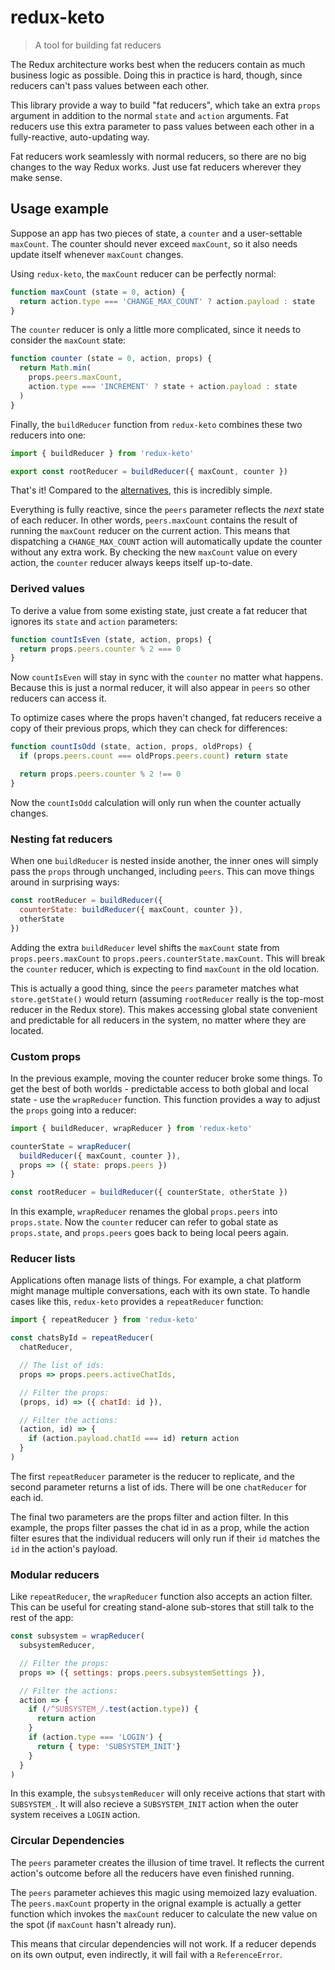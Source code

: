 # redux-keto

> A tool for building fat reducers

The Redux architecture works best when the reducers contain as much business logic as possible. Doing this in practice is hard, though, since reducers can't pass values between each other.

This library provide a way to build "fat reducers", which take an extra `props` argument in addition to the normal `state` and `action` arguments. Fat reducers use this extra parameter to pass values between each other in a fully-reactive, auto-updating way.

Fat reducers work seamlessly with normal reducers, so there are no big changes to the way Redux works. Just use fat reducers wherever they make sense.

## Usage example

Suppose an app has two pieces of state, a `counter` and a user-settable `maxCount`. The counter should never exceed `maxCount`, so it also needs update itself whenever `maxCount` changes.

Using `redux-keto`, the `maxCount` reducer can be perfectly normal:

```js
function maxCount (state = 0, action) {
  return action.type === 'CHANGE_MAX_COUNT' ? action.payload : state
}
```

The `counter` reducer is only a little more complicated, since it needs to consider the `maxCount` state:

```js
function counter (state = 0, action, props) {
  return Math.min(
    props.peers.maxCount,
    action.type === 'INCREMENT' ? state + action.payload : state
  )
}
```

Finally, the `buildReducer` function from `redux-keto` combines these two reducers into one:

```js
import { buildReducer } from 'redux-keto'

export const rootReducer = buildReducer({ maxCount, counter })
```

That's it! Compared to the [alternatives](https://github.com/Airbitz/redux-keto/blob/master/docs/bad-alternatives.md), this is incredibly simple.

Everything is fully reactive, since the `peers` parameter reflects the *next* state of each reducer. In other words, `peers.maxCount` contains the result of running the `maxCount` reducer on the current action. This means that dispatching a `CHANGE_MAX_COUNT` action will automatically update the counter without any extra work. By checking the new `maxCount` value on every action, the `counter` reducer always keeps itself up-to-date.

### Derived values

To derive a value from some existing state, just create a fat reducer that ignores its `state` and `action` parameters:

```js
function countIsEven (state, action, props) {
  return props.peers.counter % 2 === 0
}
```

Now `countIsEven` will stay in sync with the `counter` no matter what happens. Because this is just a normal reducer, it will also appear in `peers` so other reducers can access it.

To optimize cases where the props haven't changed, fat reducers receive a copy of their previous props, which they can check for differences:

```js
function countIsOdd (state, action, props, oldProps) {
  if (props.peers.count === oldProps.peers.count) return state

  return props.peers.counter % 2 !== 0
}
```

Now the `countIsOdd` calculation will only run when the counter actually changes.

### Nesting fat reducers

When one `buildReducer` is nested inside another, the inner ones will simply pass the `props` through unchanged, including `peers`. This can move things around in surprising ways:

```js
const rootReducer = buildReducer({
  counterState: buildReducer({ maxCount, counter }),
  otherState
})
```

Adding the extra `buildReducer` level shifts the `maxCount` state from `props.peers.maxCount` to `props.peers.counterState.maxCount`. This will break the `counter` reducer, which is expecting to find `maxCount` in the old location.

This is actually a good thing, since the `peers` parameter matches what `store.getState()` would return (assuming `rootReducer` really is the top-most reducer in the Redux store). This makes accessing global state convenient and predictable for all reducers in the system, no matter where they are located.

### Custom props

In the previous example, moving the counter reducer broke some things. To get the best of both worlds - predictable access to both global and local state - use the `wrapReducer` function. This function provides a way to adjust the `props` going into a reducer:

```js
import { buildReducer, wrapReducer } from 'redux-keto'

counterState = wrapReducer(
  buildReducer({ maxCount, counter }),
  props => ({ state: props.peers })
}

const rootReducer = buildReducer({ counterState, otherState })
```

In this example, `wrapReducer` renames the global `props.peers` into `props.state`. Now the `counter` reducer can refer to gobal state as `props.state`, and `props.peers` goes back to being local peers again.

### Reducer lists

Applications often manage lists of things. For example, a chat platform might manage multiple conversations, each with its own state. To handle cases like this, `redux-keto` provides a `repeatReducer` function:

```js
import { repeatReducer } from 'redux-keto'

const chatsById = repeatReducer(
  chatReducer,

  // The list of ids:
  props => props.peers.activeChatIds,

  // Filter the props:
  (props, id) => ({ chatId: id }),

  // Filter the actions:
  (action, id) => {
    if (action.payload.chatId === id) return action
  }
)
```

The first `repeatReducer` parameter is the reducer to replicate, and the second parameter returns a list of ids. There will be one `chatReducer` for each id.

The final two parameters are the props filter and action filter. In this example, the props filter passes the chat id in as a prop, while the action filter esures that the individual reducers will only run if their `id` matches the `id` in the action's payload.

### Modular reducers

Like `repeatReducer`, the `wrapReducer` function also accepts an action filter. This can be useful for creating stand-alone sub-stores that still talk to the rest of the app:

```js
const subsystem = wrapReducer(
  subsystemReducer,

  // Filter the props:
  props => ({ settings: props.peers.subsystemSettings }),

  // Filter the actions:
  action => {
    if (/^SUBSYSTEM_/.test(action.type)) {
      return action
    }
    if (action.type === 'LOGIN') {
      return { type: 'SUBSYSTEM_INIT'}
    }
  }
)
```

In this example, the `subsystemReducer` will only receive actions that start with `SUBSYSTEM_`. It will also recieve a `SUBSYSTEM_INIT` action when the outer system receives a `LOGIN` action.

### Circular Dependencies

The `peers` parameter creates the illusion of time travel. It reflects the current action's outcome before all the reducers have even finished running.

The `peers` parameter achieves this magic using memoized lazy evaluation. The `peers.maxCount` property in the orignal example is actually a getter function which invokes the `maxCount` reducer to calculate the new value on the spot (if `maxCount` hasn't already run).

This means that circular dependencies will not work. If a reducer depends on its own output, even indirectly, it will fail with a `ReferenceError`.
